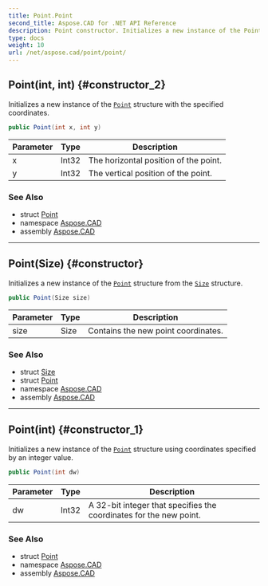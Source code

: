 ```yaml
---
title: Point.Point
second_title: Aspose.CAD for .NET API Reference
description: Point constructor. Initializes a new instance of the Point structure with the specified coordinates
type: docs
weight: 10
url: /net/aspose.cad/point/point/
---
```

## Point(int, int) {#constructor_2}

Initializes a new instance of the [`Point`](../) structure with the specified coordinates.

```csharp
public Point(int x, int y)
```

| Parameter | Type | Description |
| --- | --- | --- |
| x | Int32 | The horizontal position of the point. |
| y | Int32 | The vertical position of the point. |

### See Also

* struct [Point](../)
* namespace [Aspose.CAD](../../point/)
* assembly [Aspose.CAD](../../../)

---

## Point(Size) {#constructor}

Initializes a new instance of the [`Point`](../) structure from the [`Size`](../../size/) structure.

```csharp
public Point(Size size)
```

| Parameter | Type | Description |
| --- | --- | --- |
| size | Size | Contains the new point coordinates. |

### See Also

* struct [Size](../../size/)
* struct [Point](../)
* namespace [Aspose.CAD](../../point/)
* assembly [Aspose.CAD](../../../)

---

## Point(int) {#constructor_1}

Initializes a new instance of the [`Point`](../) structure using coordinates specified by an integer value.

```csharp
public Point(int dw)
```

| Parameter | Type | Description |
| --- | --- | --- |
| dw | Int32 | A 32-bit integer that specifies the coordinates for the new point. |

### See Also

* struct [Point](../)
* namespace [Aspose.CAD](../../point/)
* assembly [Aspose.CAD](../../../)


